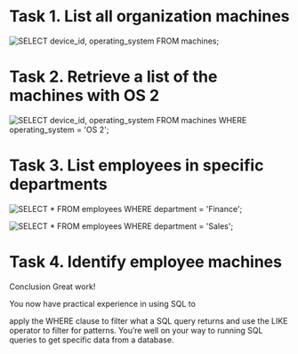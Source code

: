 # Task 1. List all organization machines

![SELECT device_id, operating_system FROM machines;](https://github.com/user-attachments/assets/884b6e91-8e3a-455e-9b68-d2de9410f5c3)


# Task 2. Retrieve a list of the machines with OS 2

![SELECT device_id, operating_system FROM machines WHERE operating_system = 'OS 2';](https://github.com/user-attachments/assets/1960219d-89e9-48d4-bc57-3b3c4541d67d)


# Task 3. List employees in specific departments

![SELECT * FROM employees WHERE department = 'Finance';](https://github.com/user-attachments/assets/37f73a3e-a4ca-4eed-9fb4-80548c11ce40)

![SELECT * FROM employees WHERE department = 'Sales';](https://github.com/user-attachments/assets/4d560c99-da50-40a6-9147-eff096e2e53d)

# Task 4. Identify employee machines


Conclusion
Great work!

You now have practical experience in using SQL to

apply the WHERE clause to filter what a SQL query returns and
use the LIKE operator to filter for patterns.
You’re well on your way to running SQL queries to get specific data from a database.



